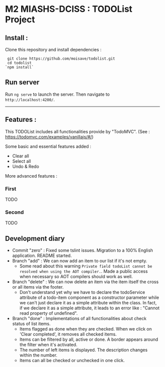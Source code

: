 # M2 MIASHS-DCISS : TODOList Project

## Install :

Clone this repository and install dependencies :

```
 git clone https://github.com/moisave/todolist.git
 cd todolist
`npm install`
```

## Run server

Run `ng serve` to launch the server. Then navigate to `http://localhost:4200/`. 

---

## Features :

This TODOList includes all functionalities provide by "TodoMVC".
(See : https://todomvc.com/examples/vanillajs/#/)

Some basic and essential features added : 

- Clear all
- Select all
- Undo & Redo

More advanced features :

### First

TODO

### Second

TODO

## Development diary

- Commit "zero" : Fixed some tslint issues. Migration to a 100% English application. README started.
- Branch "add" : We can now add an item to our list if it's not empty.
    - Some read about this warning `Private field todoList cannot be resolved when using the AOT compiler.`. Made a public access when necessary so AOT compilers should work as well.
- Branch "delete" : We can now delete an item via the item itself the cross or all items via the footer.
    - Don't understand yet why we have to declare the todoService attribute of a todo-item component as a constructor parameter while we can't just declare it as a simple attribute within the class.
    In fact, if we declare it as a simple attribute, it leads to an error like : "Cannot read property of undefined".
- Branch "done" : Implementations of all functionalities about check status of list items.
    - Items flagged as done when they are checked. When we click on 'Clear completed', it removes all checked items.
    - Items can be filtered by all, active or done. A border appears around the filter when it's activated.
    - The number of left items is displayed. The description changes within the number.
    - Items can all be checked or unchecked in one click.
